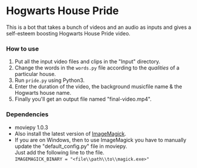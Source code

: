 # Hogwarts House Pride
This is a bot that takes a bunch of videos and an audio as inputs and gives a self-esteem boosting Hogwarts House Pride video.

### How to use
1. Put all the input video files and clips in the "Input" directory.
2. Change the words in the `words.py` file according to the *qualities* of a particular house.
3. Run `pride.py` using Python3.
4. Enter the duration of the video, the background musicfile name & the Hogwarts house name.
5. Finally you'll get an output file named "final-video.mp4".

### Dependencies
- moviepy 1.0.3
- Also install the latest version of [ImageMagick](https://imagemagick.org/script/download.php).
- If you are on Windows, then to use ImageMagick you have to manually update the "default_config.py" file in moviepy.\
Just add the following line to the file.\
```IMAGEMAGICK_BINARY = "<file\\path\\to\\magick.exe>"```


